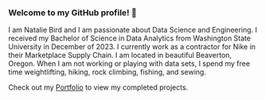 ### Welcome to my GitHub profile! 👋

I am Natalie Bird and I am passionate about Data Science and Engineering. I received my Bachelor of Science in Data Analytics from Washington State University in December of 2023. I currently work as a contractor for Nike in their Marketplace Supply Chain. I am located in beautiful Beaverton, Oregon. When I am not working or playing with data sets, I spend my free time weightlifting, hiking, rock climbing, fishing, and sewing.

Check out my [Portfolio](https://github.com/Neversole/Portfolio.git) to view my completed projects.

<!--
**Neversole/Neversole** is a ✨ _special_ ✨ repository because its `README.md` (this file) appears on your GitHub profile.

Here are some ideas to get you started:

- 🔭 I’m currently working on ...
- 🌱 I’m currently learning ...
- 👯 I’m looking to collaborate on ...
- 🤔 I’m looking for help with ...
- 💬 Ask me about ...
- 📫 How to reach me: ...
- 😄 Pronouns: ...
- ⚡ Fun fact: ...
-->
